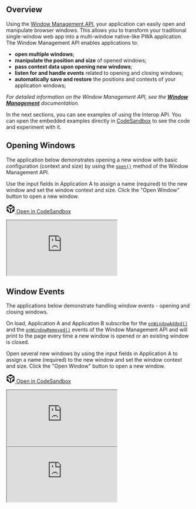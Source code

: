## Overview

Using the [Window Management API](../../../reference/core/latest/windows/index.html), your application can easily open and manipulate browser windows. This allows you to transform your traditional single-window web app into a multi-window native-like PWA application. The Window Management API enables applications to:

- **open multiple windows**;
- **manipulate the position and size** of opened windows;
- **pass context data upon opening new windows**;
- **listen for and handle events** related to opening and closing windows;
- **automatically save and restore** the positions and contexts of your application windows;

*For detailed information on the Window Management API, see the [**Window Management**](../../../glue42-concepts/windows/window-management/javascript/index.html) documentation.*

In the next sections, you can see examples of using the Interop API. You can open the embedded examples directly in [CodeSandbox](https://codesandbox.io) to see the code and experiment with it.

## Opening Windows

The application below demonstrates opening a new window with basic configuration (context and size) by using the [`open()`](../../../reference/core/latest/windows/index.html#!API-open) method of the Window Management API.

Use the input fields in Application A to assign a name (required) to the new window and set the window context and size. Click the "Open Window" button to open a new window.

<a href="https://codesandbox.io/s/github/Glue42/core/tree/full-documentation-edit/live-examples/windows/window-opening" target="_blank" class="btn btn-primary"><svg xmlns="http://www.w3.org/2000/svg" viewBox="0 0 256 296" preserveAspectRatio="xMidYMid meet" width="24" height="24" version="1.1" style="pointer-events: auto;">
        <path fill="#000000" d="M 115.498 261.088 L 115.498 154.479 L 23.814 101.729 L 23.814 162.502 L 65.8105 186.849 L 65.8105 232.549 L 115.498 261.088 Z M 139.312 261.715 L 189.917 232.564 L 189.917 185.78 L 232.186 161.285 L 232.186 101.274 L 139.312 154.895 L 139.312 261.715 Z M 219.972 80.8277 L 171.155 52.5391 L 128.292 77.4107 L 85.104 52.5141 L 35.8521 81.1812 L 127.766 134.063 L 219.972 80.8277 Z M 0 222.212 L 0 74.4949 L 127.987 0 L 256 74.182 L 256 221.979 L 127.984 295.723 L 0 222.212 Z" style="pointer-events: auto;"></path>
</svg> Open in CodeSandbox</a>
<div class="d-flex">
    <iframe src="https://bwoyc.csb.app/app-a/index.html"></iframe>
</div>

<!-- ## Window Discovery

The application below demonstrates discovering a window by name.

Open several new windows by using the input fields in App A to assign a name (required) to the new window and set the window context, size and position. Click the "Open Window" button to open a new window.

Input the name of the window you want to search for and click the search button. If a window with the specified name is found, its ID and context (if available) will be printed on the page.

example 11 -->

## Window Events

The applications below demonstrate handling window events - opening and closing windows.

On load, Application A and Application B subscribe for the [`onWindowAdded()`](../../../reference/core/latest/windows/index.html#!API-onWindowAdded) and the [`onWindowRemoved()`](../../../reference/core/latest/windows/index.html#!API-onWindowRemoved) events of the Window Management API and will print to the page every time a new window is opened or an existing window is closed. 

Open several new windows by using the input fields in Application A to assign a name (required) to the new window and set the window context and size. Click the "Open Window" button to open a new window.

<a href="https://codesandbox.io/s/github/Glue42/core/tree/full-documentation-edit/live-examples/windows/window-events" target="_blank" class="btn btn-primary"><svg xmlns="http://www.w3.org/2000/svg" viewBox="0 0 256 296" preserveAspectRatio="xMidYMid meet" width="24" height="24" version="1.1" style="pointer-events: auto;">
        <path fill="#000000" d="M 115.498 261.088 L 115.498 154.479 L 23.814 101.729 L 23.814 162.502 L 65.8105 186.849 L 65.8105 232.549 L 115.498 261.088 Z M 139.312 261.715 L 189.917 232.564 L 189.917 185.78 L 232.186 161.285 L 232.186 101.274 L 139.312 154.895 L 139.312 261.715 Z M 219.972 80.8277 L 171.155 52.5391 L 128.292 77.4107 L 85.104 52.5141 L 35.8521 81.1812 L 127.766 134.063 L 219.972 80.8277 Z M 0 222.212 L 0 74.4949 L 127.987 0 L 256 74.182 L 256 221.979 L 127.984 295.723 L 0 222.212 Z" style="pointer-events: auto;"></path>
</svg> Open in CodeSandbox</a>
<div class="d-flex mb-3">
    <iframe src="https://trxmo.csb.app/app-a/index.html"></iframe>
    <iframe src="https://trxmo.csb.app/app-b/index.html"></iframe>
</div>

<!-- ## Window Operations

The application below demonstrates manipulating already opened windows.

Open several new windows by using the input fields in App A to assign a name (required) to the new window and set the window context, size and position. Click the "Open Window" button to open a new window.

Use the "Open Window" and "Update Window" radio buttons to toggle between the options for creating new windows and updating existing ones. Select the "Update Window" option, select from the dropdown menu a window to update and set new position, size and/or context for the selected window. Click "Update Window" button to update the selected window.

example 13 -->